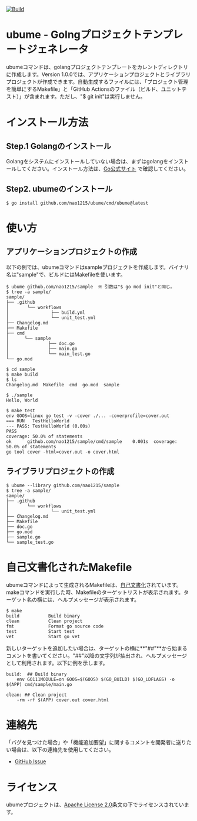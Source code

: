 [![Build](https://github.com/nao1215/ubume/actions/workflows/build.yml/badge.svg?branch=main)](https://github.com/nao1215/ubume/actions/workflows/build.yml)  
# ubume - Golngプロジェクトテンプレートジェネレータ
ubumeコマンドは、golangプロジェクトテンプレートをカレントディレクトリに作成します。Version 1.0.0では、アプリケーションプロジェクトとライブラリプロジェクトが作成できます。自動生成するファイルには、「プロジェクト管理を簡単にするMakefile」と「GitHub Actionsのファイル（ビルド、ユニットテスト）」が含まれます。ただし、"$ git init"は実行しません。
  
# インストール方法
## Step.1 Golangのインストール
Golangをシステムにインストールしていない場合は、まずはgolangをインストールしてください。インストール方法は、[Go公式サイト](https://go.dev/doc/install) で確認してください。  
  
## Step2. ubumeのインストール
```
$ go install github.com/nao1215/ubume/cmd/ubume@latest
```
  
# 使い方
## アプリケーションプロジェクトの作成
以下の例では、ubumeコマンドはsampleプロジェクトを作成します。バイナリ名は"sample"で、ビルドにはMakefileを使います。
```
$ ubume github.com/nao1215/sample  ※ 引数は"$ go mod init"と同じ。
$ tree -a sample/
sample/
├── .github
│       └── workflows
│                ├── build.yml
│                └── unit_test.yml
├── Changelog.md
├── Makefile
├── cmd
│      └── sample
│               ├── doc.go
│               ├── main.go
│               └── main_test.go
└── go.mod

$ cd sample
$ make build
$ ls
Changelog.md  Makefile  cmd  go.mod  sample

$ ./sample 
Hello, World

$ make test
env GOOS=linux go test -v -cover ./... -coverprofile=cover.out
=== RUN   TestHelloWorld
--- PASS: TestHelloWorld (0.00s)
PASS
coverage: 50.0% of statements
ok      github.com/nao1215/sample/cmd/sample    0.001s  coverage: 50.0% of statements
go tool cover -html=cover.out -o cover.html
```

## ライブラリプロジェクトの作成
```
$ ubume --library github.com/nao1215/sample
$ tree -a sample/
sample/
├── .github
│       └── workflows
│                └── unit_test.yml
├── Changelog.md
├── Makefile
├── doc.go
├── go.mod
├── sample.go
└── sample_test.go
```

# 自己文書化されたMakefile
ubumeコマンドによって生成されるMakefileは、[自己文書化](https://postd.cc/auto-documented-makefile/)されています。makeコマンドを実行した時、Makefileのターゲットリストが表示されます。ターゲット名の横には、ヘルプメッセージが表示されます。

```
$ make
build           Build binary 
clean           Clean project
fmt             Format go source code 
test            Start test
vet             Start go vet
```
新しいターゲットを追加したい場合は、ターゲットの横に**"##"**から始まるコメントを書いてください。"##"以降の文字列が抽出され、ヘルプメッセージとして利用されます。以下に例を示します。
```
build:  ## Build binary 
	env GO111MODULE=on GOOS=$(GOOS) $(GO_BUILD) $(GO_LDFLAGS) -o $(APP) cmd/sample/main.go

clean: ## Clean project
	-rm -rf $(APP) cover.out cover.html
```
# 連絡先
「バグを見つけた場合」や「機能追加要望」に関するコメントを開発者に送りたい場合は、以下の連絡先を使用してください。

- [GitHub Issue](https://github.com/nao1215/ubume/issues)

# ライセンス
ubumeプロジェクトは、[Apache License 2.0](./LICENSE)条文の下でライセンスされています。